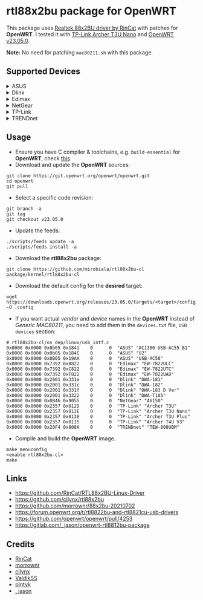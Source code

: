 # rtl88x2bu package for **OpenWRT**
This package uses [Realtek 88x2BU driver by RinCat](https://github.com/RinCat/RTL88x2BU-Linux-Driver) with patches for **OpenWRT**.
I tested it with [TP-Link Archer T3U Nano](https://www.tp-link.com/us/home-networking/usb-adapter/archer-t3u-nano/) and [OpenWRT v23.05.0](https://openwrt.org/releases/23.05/notes-23.05.0).

**Note:** No need for patching `mac80211.sh` with this package.

## Supported Devices
<details>
  <summary>
    ASUS
  </summary>

* ASUS AC1300 USB-AC55 B1
* ASUS U2
* ASUS USB-AC58
</details>

<details>
  <summary>
    Dlink
  </summary>

* Dlink - DWA-181
* Dlink - DWA-182
* Dlink - DWA-183 D Version
* Dlink - DWA-T185
</details>

<details>
  <summary>
    Edimax
  </summary>

* Edimax EW-7822ULC
* Edimax EW-7822UTC
* Edimax EW-7822UAD
</details>

<details>
  <summary>
    NetGear
  </summary>

* NetGear A6150
</details>

<details>
  <summary>
    TP-Link
  </summary>

* TP-Link Archer T3U
* TP-Link Archer T3U Nano
* TP-Link Archer T3U Plus
* TP-Link Archer T4U V3
</details>

<details>
  <summary>
    TRENDnet
  </summary>

* TRENDnet TEW-808UBM
</details>

## Usage
* Ensure you have C compiler & toolchains, e.g. `build-essential` for **OpenWRT**, check [this](https://openwrt.org/docs/guide-developer/toolchain/install-buildsystem).
* Download and update the **OpenWRT** sources:
```
git clone https://git.openwrt.org/openwrt/openwrt.git
cd openwrt
git pull
```
* Select a specific code revision:
```
git branch -a
git tag
git checkout v23.05.0
```
* Update the feeds:
```
./scripts/feeds update -a
./scripts/feeds install -a
```
* Download the **rtl88x2bu** package:
```
git clone https://github.com/mirobiala/rtl88x2bu-cl package/kernel/rtl88x2bu-cl
```
* Download the default config for the **desired** target:
```
wget https://downloads.openwrt.org/releases/23.05.0/targets/<target>/config.buildinfo -O .config
```
* If you want actual _vendor_ and _device_ names in the **OpenWRT** instead of _Generic MAC80211_, you need to add them in the `devices.txt` file, `USB devices` section:
```
# rtl88x2bu-cl/os_dep/linux/usb_intf.c
0x0000 0x0000 0x0b05 0x1841    0      0  "ASUS" "AC1300 USB-AC55 B1"
0x0000 0x0000 0x0b05 0x184C    0      0  "ASUS" "U2"
0x0000 0x0000 0x0B05 0x19AA    0      0  "ASUS" "USB-AC58"
0x0000 0x0000 0x7392 0xB822    0      0  "Edimax" "EW-7822ULC"
0x0000 0x0000 0x7392 0xC822    0      0  "Edimax" "EW-7822UTC"
0x0000 0x0000 0x7392 0xF822    0      0  "Edimax" "EW-7822UAD"
0x0000 0x0000 0x2001 0x331e    0      0  "Dlink" "DWA-181"
0x0000 0x0000 0x2001 0x331c    0      0  "Dlink" "DWA-182"
0x0000 0x0000 0x2001 0x331f    0      0  "Dlink" "DWA-183 D Ver"
0x0000 0x0000 0x2001 0x3322    0      0  "Dlink" "DWA-T185"
0x0000 0x0000 0x0846 0x9055    0      0  "NetGear" "A6150"
0x0000 0x0000 0x2357 0x012D    0      0  "TP-Link" "Archer T3U"
0x0000 0x0000 0x2357 0x012E    0      0  "TP-Link" "Archer T3U Nano"
0x0000 0x0000 0x2357 0x0138    0      0  "TP-Link" "Archer T3U Plus"
0x0000 0x0000 0x2357 0x0115    0      0  "TP-Link" "Archer T4U V3"
0x0000 0x0000 0x20F4 0x808A    0      0  "TRENDnet" "TEW-808UBM"
```
* Compile and build the **OpenWRT** image.
```
make menuconfig
<enable rtl88x2bu-cl>
make
```

## Links
* https://github.com/RinCat/RTL88x2BU-Linux-Driver
* https://github.com/cilynx/rtl88x2bu
* https://github.com/morrownr/88x2bu-20210702
* https://forum.openwrt.org/t/rtl8822bu-and-rtl8821cu-usb-drivers
* https://github.com/openwrt/openwrt/pull/4253
* https://gitlab.com/_jason/openwrt-rtl8812bu-package


## Credits
* [RinCat](https://github.com/RinCat)
* [morrownr](https://github.com/morrownr)
* [cilynx](https://github.com/cilynx)
* [ValdikSS](https://forum.openwrt.org/u/ValdikSS)
* [plntyk](https://github.com/plntyk)
* [_jason](https://gitlab.com/_jason)
